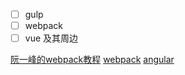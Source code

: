 - [ ] gulp
- [ ] webpack
- [ ] vue 及其周边

[阮一峰的webpack教程](https://github.com/ruanyf/webpack-demos)
[webpack](http://v.youku.com/v_show/id_XMjY4MzM5MjM2OA==.html)
[angular](http://v.youku.com/v_show/id_XMTcwMzAxNzA1Mg==.html?f=28019830&spm=a2hzp.8244740.0.0)


